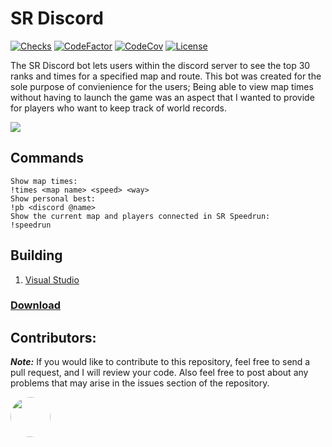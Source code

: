 # SR Discord

[![Checks](https://img.shields.io/github/checks-status/Iswenzz/SR-Discord/master?logo=github)](https://github.com/Iswenzz/SR-Discord/actions)
[![CodeFactor](https://img.shields.io/codefactor/grade/github/Iswenzz/SR-Discord?label=codefactor&logo=codefactor)](https://www.codefactor.io/repository/github/iswenzz/SR-Discord)
[![CodeCov](https://img.shields.io/codecov/c/github/Iswenzz/SR-Discord?label=codecov&logo=codecov)](https://codecov.io/gh/Iswenzz/SR-Discord)
[![License](https://img.shields.io/github/license/Iswenzz/SR-Discord?color=blue&logo=gitbook&logoColor=white)](https://github.com/Iswenzz/SR-Discord/blob/master/LICENSE)

The SR Discord bot lets users within the discord server to see the top 30 ranks and times for a specified map and route. This bot was created for the sole purpose of convienience for the users; Being able to view map times without having to launch the game was an aspect that I wanted to provide for players who want to keep track of world records. 

![](https://i.imgur.com/vFeTvnX.png)

## Commands
```text
Show map times:
!times <map name> <speed> <way>
Show personal best:
!pb <discord @name>
Show the current map and players connected in SR Speedrun:
!speedrun
```

## Building
1. [Visual Studio](https://visualstudio.microsoft.com/)

### [Download](https://github.com/Iswenzz/Speedrun-Discord-BOT/releases)

## Contributors:
***Note:*** If you would like to contribute to this repository, feel free to send a pull request, and I will review your code. Also feel free to post about any problems that may arise in the issues section of the repository.

<a href="https://github.com/SheepWizard"><img src="https://avatars3.githubusercontent.com/u/8878844?s=100&v=4" height=64 style="border-radius: 50%"></a>
